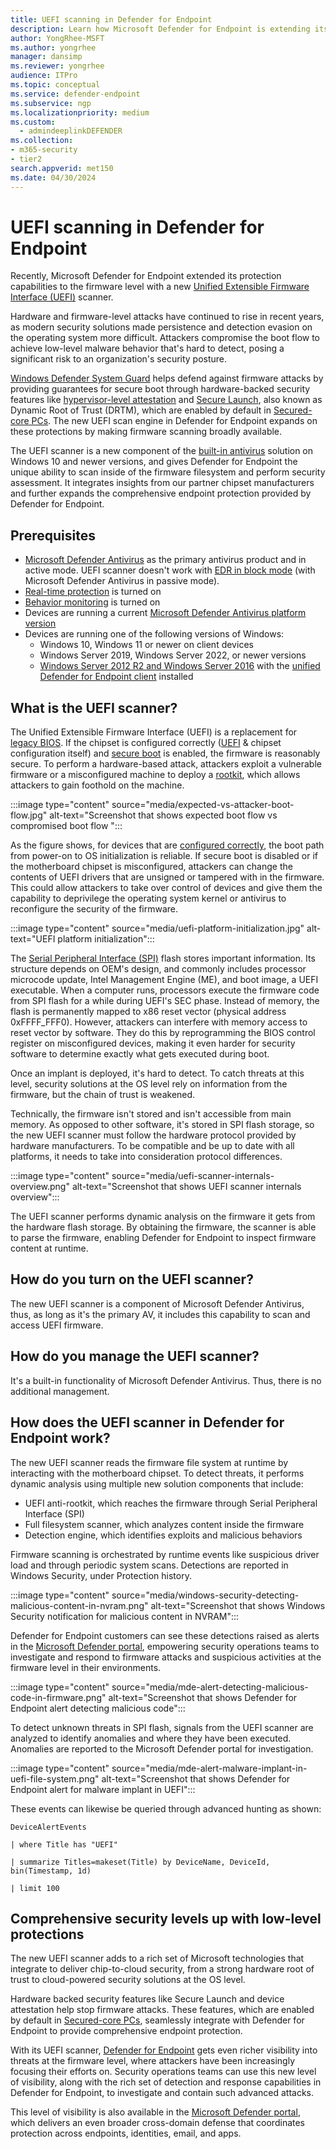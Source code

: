 ```yaml
---
title: UEFI scanning in Defender for Endpoint
description: Learn how Microsoft Defender for Endpoint is extending its protection capabilities to the firmware level with a new Unified Extensible Firmware Interface (UEFI) scanner.
author: YongRhee-MSFT
ms.author: yongrhee
manager: dansimp
ms.reviewer: yongrhee
audience: ITPro
ms.topic: conceptual
ms.service: defender-endpoint
ms.subservice: ngp
ms.localizationpriority: medium
ms.custom:
  - admindeeplinkDEFENDER
ms.collection: 
- m365-security
- tier2
search.appverid: met150
ms.date: 04/30/2024
---
```


# UEFI scanning in Defender for Endpoint

Recently, Microsoft Defender for Endpoint extended its protection capabilities to the firmware level with a new [Unified Extensible Firmware Interface (UEFI)](/windows-hardware/drivers/bringup/unified-extensible-firmware-interface) scanner.

Hardware and firmware-level attacks have continued to rise in recent years, as modern security solutions made persistence and detection evasion on the operating system more difficult. Attackers compromise the boot flow to achieve low-level malware behavior that's hard to detect, posing a significant risk to an organization's security posture.

[Windows Defender System Guard](/windows/security/hardware-security/how-hardware-based-root-of-trust-helps-protect-windows) helps defend against firmware attacks by providing guarantees for secure boot through hardware-backed security features like [hypervisor-level attestation](https://www.microsoft.com/security/blog/2018/04/19/introducing-windows-defender-system-guard-runtime-attestation/) and [Secure Launch](/windows/security/threat-protection/windows-defender-system-guard/system-guard-how-hardware-based-root-of-trust-helps-protect-windows), also known as Dynamic Root of Trust (DRTM), which are enabled by default in [Secured-core PCs](https://www.microsoft.com/windowsforbusiness/windows10-secured-core-computers). The new UEFI scan engine in Defender for Endpoint expands on these protections by making firmware scanning broadly available.

The UEFI scanner is a new component of the [built-in antivirus](microsoft-defender-antivirus-windows.md) solution on Windows 10 and newer versions, and gives Defender for Endpoint the unique ability to scan inside of the firmware filesystem and perform security assessment. It integrates insights from our partner chipset manufacturers and further expands the comprehensive endpoint protection provided by Defender for Endpoint.

## Prerequisites

- [Microsoft Defender Antivirus](microsoft-defender-antivirus-windows.md) as the primary antivirus product and in active mode. UEFI scanner doesn't work with [EDR in block mode](edr-in-block-mode.md) (with Microsoft Defender Antivirus in passive mode).
- [Real-time protection](configure-protection-features-microsoft-defender-antivirus.md) is turned on
- [Behavior monitoring](behavior-monitor.md) is turned on
- Devices are running a current [Microsoft Defender Antivirus platform version](microsoft-defender-antivirus-updates.md#monthly-platform-and-engine-versions)
- Devices are running one of the following versions of Windows:
  - Windows 10, Windows 11 or newer on client devices
  - Windows Server 2019, Windows Server 2022, or newer versions
  - [Windows Server 2012 R2 and Windows Server 2016](https://techcommunity.microsoft.com/t5/microsoft-defender-for-endpoint/defending-windows-server-2012-r2-and-2016/ba-p/2783292) with the [unified Defender for Endpoint client](configure-server-endpoints.md#new-windows-server-2012-r2-and-2016-functionality-in-the-modern-unified-solution) installed

## What is the UEFI scanner?

The Unified Extensible Firmware Interface (UEFI) is a replacement for [legacy BIOS](/windows-hardware/drivers/bringup/smbios). If the chipset is configured correctly ([UEFI](https://uefi.org/sites/default/files/resources/UEFI%20Spec%202_6.pdf) & chipset configuration itself) and [secure boot](/windows-hardware/design/device-experiences/oem-secure-boot) is enabled, the firmware is reasonably secure. To perform a hardware-based attack, attackers exploit a vulnerable firmware or a misconfigured machine to deploy a [rootkit](https://www.microsoft.com/microsoft-365-life-hacks/privacy-and-safety/what-is-a-rootkit), which allows attackers to gain foothold on the machine.

:::image type="content" source="media/expected-vs-attacker-boot-flow.jpg" alt-text="Screenshot that shows expected boot flow vs compromised boot flow ":::

As the figure shows, for devices that are [configured correctly](/windows-hardware/drivers/bringup/secure-boot-and-device-encryption-overview), the boot path from power-on to OS initialization is reliable. If secure boot is disabled or if the motherboard chipset is misconfigured, attackers can change the contents of UEFI drivers that are unsigned or tampered with in the firmware. This could allow attackers to take over control of devices and give them the capability to deprivilege the operating system kernel or antivirus to reconfigure the security of the firmware.

:::image type="content" source="media/uefi-platform-initialization.jpg" alt-text="UEFI platform initialization":::

The [Serial Peripheral Interface (SPI)](https://en.wikipedia.org/wiki/Serial_Peripheral_Interface) flash stores important information. Its structure depends on OEM's design, and commonly includes processor microcode update, Intel Management Engine (ME), and boot image, a UEFI executable. When a computer runs, processors execute the firmware code from SPI flash for a while during UEFI's SEC phase. Instead of memory, the flash is permanently mapped to x86 reset vector (physical address 0xFFFF_FFF0). However, attackers can interfere with memory access to reset vector by software. They do this by reprogramming the BIOS control register on misconfigured devices, making it even harder for security software to determine exactly what gets executed during boot.

Once an implant is deployed, it's hard to detect. To catch threats at this level, security solutions at the OS level rely on information from the firmware, but the chain of trust is weakened.

Technically, the firmware isn't stored and isn't accessible from main memory. As opposed to other software, it's stored in SPI flash storage, so the new UEFI scanner must follow the hardware protocol provided by hardware manufacturers. To be compatible and be up to date with all platforms, it needs to take into consideration protocol differences.

:::image type="content" source="media/uefi-scanner-internals-overview.png" alt-text="Screenshot that shows UEFI scanner internals overview":::

The UEFI scanner performs dynamic analysis on the firmware it gets from the hardware flash storage. By obtaining the firmware, the scanner is able to parse the firmware, enabling Defender for Endpoint to inspect firmware content at runtime.

## How do you turn on the UEFI scanner?

The new UEFI scanner is a component of Microsoft Defender Antivirus, thus, as long as it's the primary AV, it includes this capability to scan and access UEFI firmware.

## How do you manage the UEFI scanner?

It's a built-in functionality of Microsoft Defender Antivirus. Thus, there is no additional management.

## How does the UEFI scanner in Defender for Endpoint work?

The new UEFI scanner reads the firmware file system at runtime by interacting with the motherboard chipset. To detect threats, it performs dynamic analysis using multiple new solution components that include:

- UEFI anti-rootkit, which reaches the firmware through Serial Peripheral Interface (SPI)
- Full filesystem scanner, which analyzes content inside the firmware
- Detection engine, which identifies exploits and malicious behaviors

Firmware scanning is orchestrated by runtime events like suspicious driver load and through periodic system scans. Detections are reported in Windows Security, under Protection history.

:::image type="content" source="media/windows-security-detecting-malicious-content-in-nvram.png" alt-text="Screenshot that shows Windows Security notification for malicious content in NVRAM":::

Defender for Endpoint customers can see these detections raised as alerts in the [Microsoft Defender portal](https://security.microsoft.com/), empowering security operations teams to investigate and respond to firmware attacks and suspicious activities at the firmware level in their environments.

:::image type="content" source="media/mde-alert-detecting-malicious-code-in-firmware.png" alt-text="Screenshot that shows Defender for Endpoint alert detecting malicious code":::

To detect unknown threats in SPI flash, signals from the UEFI scanner are analyzed to identify anomalies and where they have been executed. Anomalies are reported to the Microsoft Defender portal for investigation.

:::image type="content" source="media/mde-alert-malware-implant-in-uefi-file-system.png" alt-text="Screenshot that shows Defender for Endpoint alert for malware implant in UEFI":::

These events can likewise be queried through advanced hunting as shown:

```kusto
DeviceAlertEvents

| where Title has "UEFI"

| summarize Titles=makeset(Title) by DeviceName, DeviceId, bin(Timestamp, 1d)

| limit 100
```

## Comprehensive security levels up with low-level protections

The new UEFI scanner adds to a rich set of Microsoft technologies that integrate to deliver chip-to-cloud security, from a strong hardware root of trust to cloud-powered security solutions at the OS level.

Hardware backed security features like Secure Launch and device attestation help stop firmware attacks. These features, which are enabled by default in [Secured-core PCs](https://www.microsoft.com/en-us/windowsforbusiness/windows10-secured-core-computers), seamlessly integrate with Defender for Endpoint to provide comprehensive endpoint protection.

With its UEFI scanner, [Defender for Endpoint](https://www.microsoft.com/microsoft-365/windows/microsoft-defender-atp) gets even richer visibility into threats at the firmware level, where attackers have been increasingly focusing their efforts on. Security operations teams can use this new level of visibility, along with the rich set of detection and response capabilities in Defender for Endpoint, to investigate and contain such advanced attacks.

This level of visibility is also available in the [Microsoft Defender portal](https://www.microsoft.com/security/technology/threat-protection), which delivers an even broader cross-domain defense that coordinates protection across endpoints, identities, email, and apps.
